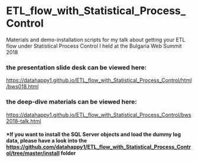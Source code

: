 # ETL_flow_with_Statistical_Process_Control
Materials and demo-installation scripts for my talk about getting your ETL flow under Statistical Process Control I held at the Bulgaria Web Summit 2018

### the presentation slide desk can be viewed here:
https://datahappy1.github.io/ETL_flow_with_Statistical_Process_Control/html/bws018.html

### the deep-dive materials can be viewed here:
https://datahappy1.github.io/ETL_flow_with_Statistical_Process_Control/bws2018-talk.html

#### *If you want to install the SQL Server objects and load the dummy log data, please have a look into the https://github.com/datahappy1/ETL_flow_with_Statistical_Process_Control/tree/master/install folder
